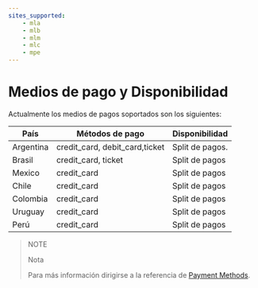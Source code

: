 ```yaml
---
sites_supported:
    - mla
    - mlb
    - mlm
    - mlc
    - mpe
---
```


# Medios de pago y Disponibilidad

Actualmente los medios de pagos soportados son los siguientes:

|País     |Métodos de pago                         |Disponibilidad                   |
|---------|----------------------------------------|---------------------------------|
|Argentina|credit_card, debit_card,ticket          |Split de pagos.                  |
|Brasil   |credit_card, ticket                     |Split de pagos		             |
|Mexico   |credit_card                             |Split de pagos                   |
|Chile    |credit_card                             |Split de pagos                   |
|Colombia |credit_card                             |Split de pagos                   |
|Uruguay  |credit_card                             |Split de pagos                   |
|Perú     |credit_card                             |Split de pagos                   |

> NOTE
>
> Nota
>
> Para más información dirigirse a la referencia de [Payment Methods](https://www.mercadopago.com.ar/developers/es/reference/payment_methods/_payment_methods/get/).